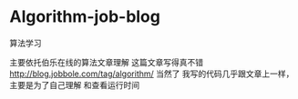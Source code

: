 # Algorithm-job-blog
算法学习 

主要依托伯乐在线的算法文章理解 这篇文章写得真不错
http://blog.jobbole.com/tag/algorithm/
当然了 我写的代码几乎跟文章上一样，主要是为了自己理解 和查看运行时间
